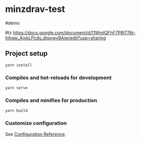# minzdrav-test
#demo

#tz 
https://docs.google.com/document/d/11WmIQFhF7P8l778r-hjhgw_AjxkLPcdv_dtqywv9Aiw/edit?usp=sharing

## Project setup
```
yarn install
```

### Compiles and hot-reloads for development
```
yarn serve
```

### Compiles and minifies for production
```
yarn build
```

### Customize configuration
See [Configuration Reference](https://cli.vuejs.org/config/).
